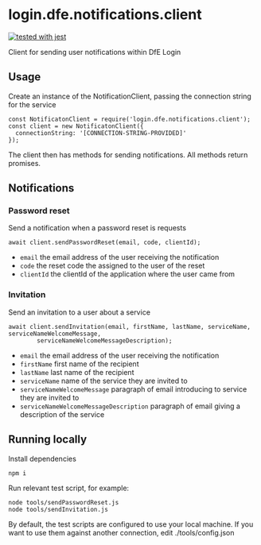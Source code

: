# login.dfe.notifications.client

[![tested with jest](https://img.shields.io/badge/tested_with-jest-99424f.svg)](https://github.com/facebook/jest)

Client for sending user notifications within DfE Login

## Usage

Create an instance of the NotificationClient, passing the connection string for the service

```
const NotificatonClient = require('login.dfe.notifications.client');
const client = new NotificatonClient({
  connectionString: '[CONNECTION-STRING-PROVIDED]'
});
```

The client then has methods for sending notifications. All methods return promises.

## Notifications

### Password reset

Send a notification when a password reset is requests

```
await client.sendPasswordReset(email, code, clientId);
```

- `email` the email address of the user receiving the notification
- `code` the reset code the assigned to the user of the reset
- `clientId` the clientId of the application where the user came from

### Invitation

Send an invitation to a user about a service

```
await client.sendInvitation(email, firstName, lastName, serviceName, serviceNameWelcomeMessage, 
        serviceNameWelcomeMessageDescription);
```

- `email` the email address of the user receiving the notification
- `firstName` first name of the recipient 
- `lastName` last name of the recipient
- `serviceName` name of the service they are invited to
- `serviceNameWelcomeMessage` paragraph of email introducing to service they are invited to
- `serviceNameWelcomeMessageDescription` paragraph of email giving a description of the service 

## Running locally

Install dependencies
```
npm i
```

Run relevant test script, for example:

```
node tools/sendPasswordReset.js
node tools/sendInvitation.js
```

By default, the test scripts are configured to use your local machine. If you want to use them against another connection, edit ./tools/config.json
